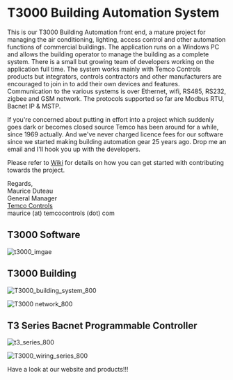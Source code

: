 T3000 Building Automation System
================================

This is our T3000 Building Automation front end, a mature project for managing the air conditioning, lighting, access control and other automation functions of commercial buildings. The application runs on a Windows PC and allows the building operator to manage the building as a complete system. There is a small but growing team of developers working on the application full time. The system works mainly with Temco Controls products but integrators, controls contractors and other manufacturers are encouraged to join in to add their own devices and features. Communication to the various systems is over Ethernet, wifi, RS485, RS232, zigbee and GSM network. The protocols supported so far are Modbus RTU, Bacnet IP & MSTP.

If you're concerned about putting in effort into a project which suddenly goes dark or becomes closed source Temco has been around for a while, since 1969 actually. And we've never charged licence fees for our software since we started making building automation gear 25 years ago. Drop me an email and I'll hook you up with the developers.

Please refer to [Wiki](https://github.com/temcocontrols/T3000_Building_Automation_System/wiki) for details on how you can get started with contributing towards the project. 

Regards,   
Maurice Duteau     
General Manager    
[Temco Controls](http://www.temcocontrols.com/)    
maurice (at) temcocontrols (dot) com

## T3000 Software

![t3000_imgae](https://github.com/temco-sophie/T3000_Building_Automation_System/blob/master/image/t3000_image.gif)

## T3000 Building

![T3000_building_system_800](https://github.com/temco-sophie/T3000_Building_Automation_System/blob/master/image/T3000_building_system_800.jpg)

![T3000 network_800](https://github.com/temco-sophie/T3000_Building_Automation_System/blob/master/image/T3000%20network_800.jpg)

## T3 Series Bacnet Programmable Controller

![t3_series_800](https://github.com/temco-sophie/T3000_Building_Automation_System/blob/master/image/t3_series_800.jpg)

![T3000_wiring_series_800](https://github.com/temco-sophie/T3000_Building_Automation_System/blob/master/image/T3000_wiring_series_800.jpg)


Have a look at our website and products!!!     

